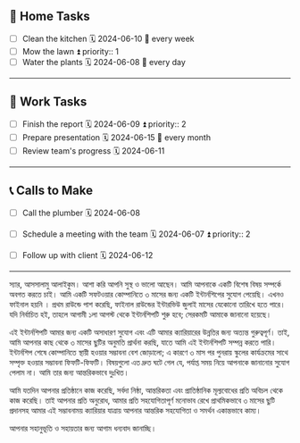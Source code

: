 ## 🏡 Home Tasks
- [ ] Clean the kitchen 🗓 2024-06-10 🔁 every week
- [ ] Mow the lawn ⏫ priority:: 1
- [ ] Water the plants 🗓 2024-06-08 🔁 every day

---
## 💼 Work Tasks
- [ ] Finish the report 🗓 2024-06-09 ⏫ priority:: 2
- [ ] Prepare presentation 🗓 2024-06-15 🔁 every month
- [ ] Review team's progress 🗓 2024-06-11

---

## 📞 Calls to Make
- [ ] Call the plumber 🗓 2024-06-08
- [ ] Schedule a meeting with the team 🗓 2024-06-07 ⏫ priority:: 2
- [ ] Follow up with client 🗓 2024-06-12


---


স্যার, আসসালামু আলাইকুম। আশা করি আপনি সুস্থ ও ভালো আছেন। আমি আপনাকে একটি বিশেষ বিষয় সম্পর্কে অবগত করতে চাই। আমি একটি সফটওয়ার কোম্পানিতে ৩ মাসের জন্য একটি ইন্টার্নশিপের সুযোগ পেয়েছি। এখনও ফাইনাল হয়নি । প্রথম রাউন্ডে পাশ করেছি, ফাইনাল রাউন্ডের ইন্টারভিউ জুলাই মাসের যেকোনো তারিখে হতে পারে। যদি নির্বাচিত হই, তাহলে আগামী ১লা আগস্ট থেকে ইন্টার্নশিপটি শুরু হবে; সেরকমটি আমাকে জানানো হয়েছে।

এই ইন্টার্নশিপটি আমার জন্য একটি অসাধারণ সুযোগ এবং এটি আমার ক্যারিয়ারের উন্নতির জন্য অত্যন্ত গুরুত্বপূর্ণ। তাই, আমি আপনার কাছ থেকে ৩ মাসের ছুটির অনুমতি প্রার্থনা করছি, যাতে আমি এই ইন্টার্নশিপটি সম্পন্ন করতে পারি। ইন্টার্নশিপ শেষে কোম্পানিতে স্থায়ী হওয়ার সম্ভাবনা বেশ জোড়ালো; এ কারণে ৩ মাস পর পুনরায় স্কুলের কার্যক্রমের সাথে সম্পৃক্ত হওয়ার সম্ভাবনা ফিফটি-ফিফটি। বিষয়গুলো এত দ্রুত ঘটে গেল যে, পর্যাপ্ত সময় নিয়ে আপনাকে জানানোর সুযোগ পেলাম না। আমি তার জন্য আন্তরিকভাবে দুঃখিত।

আমি যতদিন আপনার প্রতিষ্ঠানে কাজ করেছি, সর্বদা নিষ্ঠা, আন্তরিকতা এবং প্রাতিষ্ঠানিক মূল্যবোধের প্রতি অবিচল থেকে কাজ করেছি।  তাই আপনার প্রতি অনুরোধ, আমার প্রতি সহযোগিতাপূর্ণ মনোভাব রেখে প্রাথমিকভাবে ৩ মাসের ছুটি প্রদানসহ আমার এই সম্ভাবনাময় ক্যারিয়ার যাত্রায় আপনার আন্তরিক সহযোগিতা ও সমর্থন একান্তভাবে কাম্য।

আপনার সহানুভূতি ও সহায়তার জন্য আগাম ধন্যবাদ জানাচ্ছি।